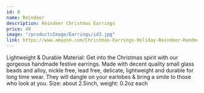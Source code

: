 ```yaml
---
id: 8
name: Reindeer
description: Reindeer Christmas Earrings
price: 40
image: "/productsImage/Earrings/id3.jpg"
link: https://www.amazon.com/Christmas-Earrings-Holiday-Reindeer-Handmade/dp/B09GFC97H9/ref=sr_1_5?keywords=christmas+earrings&qid=1669954686&sprefix=christmas+e%2Caps%2C672&sr=8-5
---
```


Lightweight & Durable Material: Get into the Christmas spirit with our gorgeous handmade festive earrings. Made with decent quality small glass beads and alloy, nickle free, lead free, delicate, lightweight and durable for long time wear. They will dangle on your earlobes & bring a smile to those who look at you. Size: about 2.5inch, weight: 0.2oz each
